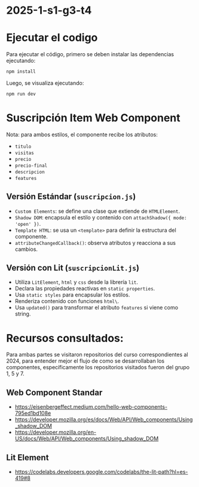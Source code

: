 # 2025-1-s1-g3-t4

# Ejecutar el codigo

Para ejecutar el código, primero se deben instalar las dependencias ejecutando:
```bash
npm install
```

Luego, se visualiza ejecutando:
```bash
npm run dev
```

# Suscripción Item Web Component

Nota: para ambos estilos, el componente recibe los atributos:

- `titulo`
- `visitas`
- `precio`
- `precio-final`
- `descripcion`
- `features` 

## Versión Estándar (`suscripcion.js`)

- `Custom Elements`: se define una clase que extiende de `HTMLElement`.
- `Shadow DOM`: encapsula el estilo y contenido con `attachShadow({ mode: 'open' })`.
- `Template HTML`: se usa un `<template>` para definir la estructura del componente.
- `attributeChangedCallback()`: observa atributos y reacciona a sus cambios.

## Versión con Lit (`suscripcionLit.js`)
- Utiliza `LitElement`, `html` y `css` desde la librería `lit`.
- Declara las propiedades reactivas en `static properties`.
- Usa `static styles` para encapsular los estilos.
- Renderiza contenido con funciones `html\`.
- Usa `updated()` para transformar el atributo `features` si viene como string.


# Recursos consultados:
Para ambas partes se visitaron repositorios del curso correspondientes al 2024, para entender mejor el flujo de como se desarrollaban los componentes, específicamente los repositorios visitados fueron del grupo 1, 5 y 7.


## Web Component Standar
- https://eisenbergeffect.medium.com/hello-web-components-795ed1bd108e
- https://developer.mozilla.org/es/docs/Web/API/Web_components/Using_shadow_DOM
- https://developer.mozilla.org/en-US/docs/Web/API/Web_components/Using_shadow_DOM

## Lit Element
- https://codelabs.developers.google.com/codelabs/the-lit-path?hl=es-419#8

